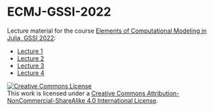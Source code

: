 # ECMJ-GSSI-2022
Lecture material for the course [Elements of Computational Modeling in Julia, GSSI 2022](https://natema.github.io/ECMJ-GSSI-2022/):
- [Lecture 1](/ECMJ-GSSI-2022/Lecture1)
- [Lecture 2](/ECMJ-GSSI-2022/Lecture2)
- [Lecture 3](/ECMJ-GSSI-2022/Lecture3)
- [Lecture 4](/ECMJ-GSSI-2022/Lecture4)

<a rel="license" href="http://creativecommons.org/licenses/by-nc-sa/4.0/"><img alt="Creative Commons License" style="border-width:0" src="https://i.creativecommons.org/l/by-nc-sa/4.0/88x31.png" /></a><br />This work is licensed under a <a rel="license" href="http://creativecommons.org/licenses/by-nc-sa/4.0/">Creative Commons Attribution-NonCommercial-ShareAlike 4.0 International License</a>.
